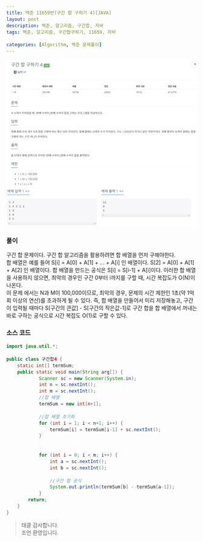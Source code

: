 ```yaml
---
title: 백준 11659번(구간 합 구하기 4)[JAVA]
layout: post
description: 백준, 알고리즘, 구간합, 자바
tags: 백준, 알고리즘, 구간합구하기, 11659, 자바

categories: [Algorithm, 백준 문제풀이]
---
```


![구간합4](/assets/img/구간합1.png)<br/>
![구간합4_2](/assets/img/구간합1_2.png)

### __풀이__
구간 합 문제이다. 구간 합 알고리즘을 활용하려면 합 배열을 먼저 구해야한다. <br/>
합 배열은 예를 들어 S[i] = A[0] + A[1] + ... + A[i] 인 배열이다. S[2] = A[0] + A[1] + A[2] 인 배열이다. 합 배열을 만드는 공식은 S[i] = S[i-1] + A[i]이다. 이러한 합 배열을 사용하지 않으면, 최악의 경우인 구간 0부터 i까지를 구할 때, 시간 복잡도가 O(N)이 나온다. <br/>
이 문제 에서는 N과 M이 100,000이므로, 최악의 경우, 문제의 시간 제한인 1초(약 1억회 이상의 연산)를 초과하게 될 수 있다. 즉, 합 배열을 만들어서 미리 저장해놓고, 구간이 입력될 때마다 S[구간의 큰값] - S[구간의 작은값-1]로 구간 합을 합 배열에서 꺼내는 바로 구하는 공식으로 시간 복잡도 O(1)로 구할 수 있다.

### __소스 코드__ 

```java
import java.util.*;

public class 구간합4 {
	static int[] termSum;
	public static void main(String arg[]) {
			Scanner sc = new Scanner(System.in);
			int n = sc.nextInt();
			int m = sc.nextInt();
			//합 배열
			termSum = new int[n+1];
			
			//합 배열 초기화
			for (int i = 1; i < n+1; i++) {
				termSum[i] = termSum[i-1] + sc.nextInt();
			}
			
			
			for (int i = 0; i < m; i++) {
				int a = sc.nextInt();
				int b = sc.nextInt();
				
				//구간 합 공식
				System.out.println(termSum[b] - termSum[a-1]);
			}
		return;
	}
}

```

> 태클 감사합니다.<br/>
> 조언 환영입니다.